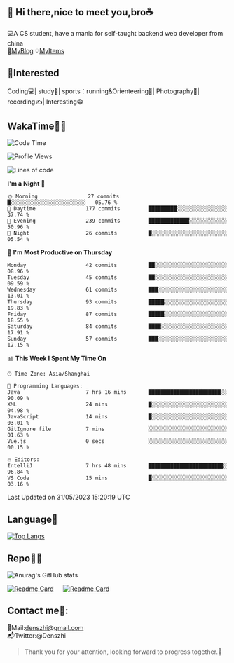 👋 Hi there,nice to meet you,bro☕
---
💻A CS student, have a mania for self-taught backend web developer from china   
👣[MyBlog](https://github.com/HealUP/MyBlog)
💡[MyItems](https://healup.github.io/)

 <!-- waka-box start -->
 <!-- waka-box end -->
 
🧲**Interested**
--
Coding💻| study📖| sports：running&Orienteering🏃‍| Photography📸| recording✍️| Interesting😁

WakaTime👨‍💻
---
<!--START_SECTION:waka-->
![Code Time](http://img.shields.io/badge/Code%20Time-145%20hrs%2040%20mins-blue)

![Profile Views](http://img.shields.io/badge/Profile%20Views-9-blue)

![Lines of code](https://img.shields.io/badge/From%20Hello%20World%20I%27ve%20Written-162.2%20thousand%20lines%20of%20code-blue)

**I'm a Night 🦉** 

```text
🌞 Morning                27 commits          █░░░░░░░░░░░░░░░░░░░░░░░░   05.76 % 
🌆 Daytime                177 commits         █████████░░░░░░░░░░░░░░░░   37.74 % 
🌃 Evening                239 commits         █████████████░░░░░░░░░░░░   50.96 % 
🌙 Night                  26 commits          █░░░░░░░░░░░░░░░░░░░░░░░░   05.54 % 
```
📅 **I'm Most Productive on Thursday** 

```text
Monday                   42 commits          ██░░░░░░░░░░░░░░░░░░░░░░░   08.96 % 
Tuesday                  45 commits          ██░░░░░░░░░░░░░░░░░░░░░░░   09.59 % 
Wednesday                61 commits          ███░░░░░░░░░░░░░░░░░░░░░░   13.01 % 
Thursday                 93 commits          █████░░░░░░░░░░░░░░░░░░░░   19.83 % 
Friday                   87 commits          █████░░░░░░░░░░░░░░░░░░░░   18.55 % 
Saturday                 84 commits          ████░░░░░░░░░░░░░░░░░░░░░   17.91 % 
Sunday                   57 commits          ███░░░░░░░░░░░░░░░░░░░░░░   12.15 % 
```


📊 **This Week I Spent My Time On** 

```text
🕑︎ Time Zone: Asia/Shanghai

💬 Programming Languages: 
Java                     7 hrs 16 mins       ███████████████████████░░   90.09 % 
XML                      24 mins             █░░░░░░░░░░░░░░░░░░░░░░░░   04.98 % 
JavaScript               14 mins             █░░░░░░░░░░░░░░░░░░░░░░░░   03.01 % 
GitIgnore file           7 mins              ░░░░░░░░░░░░░░░░░░░░░░░░░   01.63 % 
Vue.js                   0 secs              ░░░░░░░░░░░░░░░░░░░░░░░░░   00.15 % 

🔥 Editors: 
IntelliJ                 7 hrs 48 mins       ████████████████████████░   96.84 % 
VS Code                  15 mins             █░░░░░░░░░░░░░░░░░░░░░░░░   03.16 % 
```


 Last Updated on 31/05/2023 15:20:19 UTC
<!--END_SECTION:waka-->

Language🚀
---
[![Top Langs](https://github-readme-stats.vercel.app/api/top-langs/?username=HealUP&layout=compact&hide_border=true)](https://github.com/HealUP)

Repo🧑‍💻
---
![Anurag's GitHub stats](https://github-readme-stats.vercel.app/api?username=HealUP&count_private=true&show_icons=true&theme=gruvbox&hide_border=true) 

[![Readme Card](https://github-readme-stats.vercel.app/api/pin/?username=HealUP&repo=InternetEy&theme=transparent)](https://github.com/HealUP/InternetEy) &emsp;
[![Readme Card](https://github-readme-stats.vercel.app/api/pin/?username=HealUP&repo=CampusExperience&theme=transparent)](https://github.com/HealUP/CampusExperience)


Contact me📱:
---
📮Mail:denszhi@gmail.com  
📬Twitter:@Denszhi  

> Thank you for your attention, looking forward to progress together.🎉
